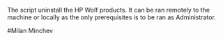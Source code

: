 The script uninstall the HP Wolf products. It can be ran remotely to the machine or locally as the only prerequisites is to be ran as Administrator. 

#Milan Minchev
